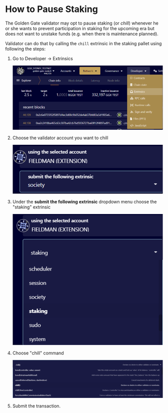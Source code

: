 # How to Pause Staking

The Golden Gate validator may opt to pause staking (or *chill*) whenever he or she wants to prevent participation in staking for the upcoming era but does not want to unstake funds (e.g. when there is maintenance planned).

Validator can do that by calling the `chill` extrinsic in the staking pallet using following the steps:

1.  Go to Developer &rarr; Extrinsics

    ![](../../.gitbook/assets/how-to-chill/extrinsics.png "Developer -> Extrinsics")

2.  Choose the validator account you want to chill

    ![](../../.gitbook/assets/how-to-chill/choose-the-validator-account-you-want-to-chill.png "choose the validator account you want to chill")

3.  Under the **submit the following extrinsic** dropdown menu choose the "staking" extrinsic

    ![](../../.gitbook/assets/how-to-chill/staking-extrinsic.png "staking extrinsic")

4.  Choose "chill" command

    ![](../../.gitbook/assets/how-to-chill/chill-command.png "chill command")

5.  Submit the transaction.